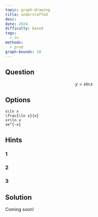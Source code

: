 ```yaml
---
topic: graph-drawing
title: understaffed
desc: 
date: 2024
difficulty: based
tags:
  - ln
methods:
  - prod
graph-bounds: 10
---
```



## Question
```math
y = x\ln x
```


## Options
```desmos
x\ln x
\frac{\ln x}{x}
x+\ln x
xe^{-x}
```


## Hints

### 1

### 2

### 3


## Solution

Coming soon!
